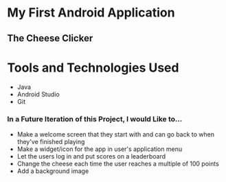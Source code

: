 # My First Android Application

## The Cheese Clicker 



# Tools and Technologies Used
- Java
- Android Studio
- Git


### In a Future Iteration of this Project, I would Like to...
* Make a welcome screen that they start with and can go back to when they've finished playing
* Make a widget/icon for the app in user's application menu
* Let the users log in and put scores on a leaderboard
* Change the cheese each time the user reaches a multiple of 100 points
* Add a background image
